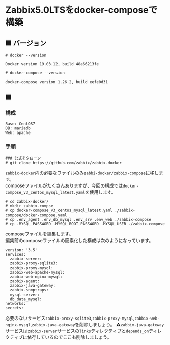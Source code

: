 # Zabbix5.0LTSをdocker-composeで構築
## ■ バージョン
```
# docker --version
```
```
Docker version 19.03.12, build 48a66213fe
```
```
# docker-compose --version
```
```
docker-compose version 1.26.2, build eefe0d31
```
## ■ 
### 構成
```
Base: CentOS7
DB: mariadb
Web: apache
```
### 手順
```
### 公式をクローン
# git clone https://github.com/zabbix/zabbix-docker
```
`zabbix-docker`内の必要なファイルのみ`zabbi-docker/zabbix-compose`に移します。  
composeファイルがたくさんありますが、今回の構成では`docker-compose_v3_centos_mysql_latest.yaml`を使用します。
```
# cd zabbix-docker/
# mkdir zabbix-compse
# cp docker-compose_v3_centos_mysql_latest.yaml ./zabbix-compose/docker-compose.yaml
# cp .env_agent .env_db_mysql .env_srv .env_web ./zabbix-compose
# cp .MYSQL_PASSWORD .MYSQL_ROOT_PASSWORD .MYSQL_USER ./zabbix-compose
```
composeファイルを編集します。  
編集前のcomposeファイルの簡素化した構成は次のようになっています。
```
version: '3.5'
services:
  zabbix-server:
  zabbix-proxy-sqlite3:
  zabbix-proxy-mysql:
  zabbix-web-apache-mysql:
  zabbix-web-nginx-mysql:
  zabbix-agent:
  zabbix-java-gateway:
  zabbix-snmptraps:
  mysql-server:
  db_data_mysql:
networks:
secrets:
```
必要のないサービス`zabbix-proxy-sqlite3`,`zabbix-proxy-mysql`,`zabbix-web-nginx-mysql`,`zabbix-java-gateway`を削除しましょう。
:warning:`zabbix-java-gateway`サービスは`zabbix-server`サービスの`links`ディレクティブと`depends_on`ディレクティブに依存しているのでここも削除しましょう。
